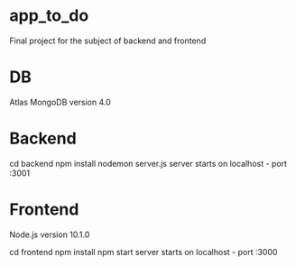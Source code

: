 # app_to_do

Final project for the subject of backend and frontend

# DB

Atlas MongoDB version 4.0

# Backend

cd backend
npm install
nodemon server.js
server starts on localhost - port :3001

# Frontend

Node.js version 10.1.0

cd frontend
npm install
npm start
server starts on localhost - port :3000
